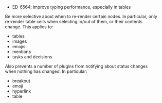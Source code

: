 - ED-6564: improve typing performance, especially in tables

Be more selective about when to re-render certain nodes. In particular, only re-render table cells when selecting in/out of them, or their contents change. This applies to:

* tables
* images
* emojis
* mentions
* tasks and decisions

Also prevents a number of plugins from notifying about status changes when nothing has changed. In particular:

* breakout
* emoji
* hyperlink
* table
